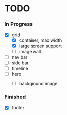 # TODO

### In Progress
- [x] grid
  - [x] container, max width
  - [x] large screen support
  - [ ] image wall
- [ ] nav bar
- [ ] side bar
- [ ] timeline
- [ ] hero
  - [ ] background image


### Finished
- [x] footer
